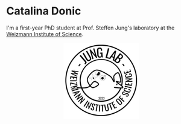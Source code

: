 # Catalina Donic
I'm a first-year PhD student at Prof. Steffen Jung's laboratory at the [Weizmann Institute of Science](https://www.weizmann.ac.il/pages/).

<p align="center">
  <img src="Images/Jung%20Logo.jpg" width="200">
</p>
